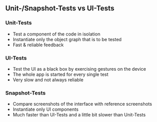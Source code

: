 ## Unit-/Snapshot-Tests vs UI-Tests

### Unit-Tests

- Test a component of the code in isolation
- Instantiate only the object graph that is to be tested
- Fast & reliable feedback

### UI-Tests

- Test the UI as a black box by exercising gestures on the device
- The whole app is started for every single test
- Very slow and not always reliable

### Snapshot-Tests

- Compare screenshots of the interface with reference screenshots
- Instantiate only UI components
- Much faster than UI-Tests and a little bit slower than Unit-Tests
